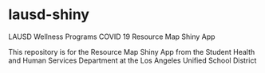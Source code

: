 # lausd-shiny
LAUSD Wellness Programs COVID 19 Resource Map Shiny App

This repository is for the Resource Map Shiny App from the Student Health and Human Services Department at the Los Angeles Unified School District
